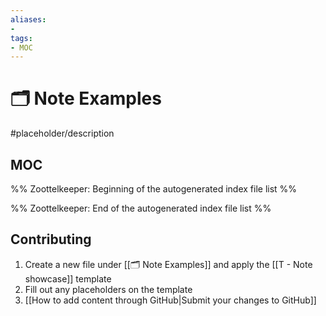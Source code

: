 ```yaml
---
aliases:
- 
tags: 
- MOC
---
```


# 🗂️ Note Examples

#placeholder/description

## MOC

%% Zoottelkeeper: Beginning of the autogenerated index file list  %%

%% Zoottelkeeper: End of the autogenerated index file list  %%


## Contributing

1. Create a new file under [[🗂️ Note Examples]] and apply the [[T - Note showcase]] template
2. Fill out any placeholders on the template
3. [[How to add content through GitHub|Submit your changes to GitHub]]
